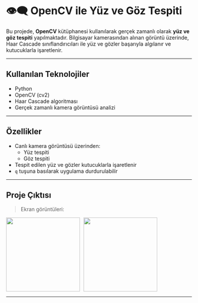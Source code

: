 # 👁️‍🗨️ OpenCV ile Yüz ve Göz Tespiti

Bu projede, **OpenCV** kütüphanesi kullanılarak gerçek zamanlı olarak **yüz ve göz tespiti** yapılmaktadır. Bilgisayar kamerasından alınan görüntü üzerinde, Haar Cascade sınıflandırıcıları ile yüz ve gözler başarıyla algılanır ve kutucuklarla işaretlenir.

---

##  Kullanılan Teknolojiler

- Python 
- OpenCV (cv2)
- Haar Cascade algoritması
- Gerçek zamanlı kamera görüntüsü analizi

---

##  Özellikler

- Canlı kamera görüntüsü üzerinden:
  - Yüz tespiti
  - Göz tespiti
- Tespit edilen yüz ve gözler kutucuklarla işaretlenir
- `q` tuşuna basılarak uygulama durdurulabilir

---

##  Proje Çıktısı

>  Ekran görüntüleri:

<div style="display: flex; overflow-x: auto;">
  <img src="assets/yuz_tespiti.png" width="200" style="margin-right: 10px;" />
  <img src="assets/goz_tespiti.png" width="200" />
</div>

---
